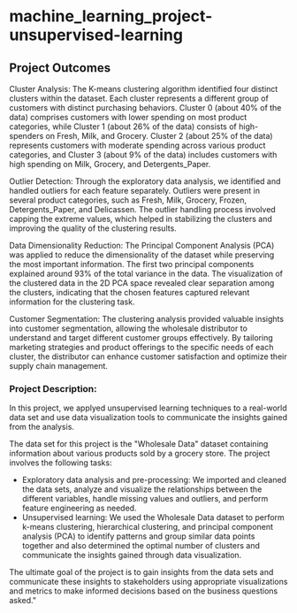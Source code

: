 # machine_learning_project-unsupervised-learning

## Project Outcomes
 
 Cluster Analysis: The K-means clustering algorithm identified four distinct clusters within the dataset. Each cluster represents a different group of customers with distinct purchasing behaviors. Cluster 0 (about 40% of the data) comprises customers with lower spending on most product categories, while Cluster 1 (about 26% of the data) consists of high-spenders on Fresh, Milk, and Grocery. Cluster 2 (about 25% of the data) represents customers with moderate spending across various product categories, and Cluster 3 (about 9% of the data) includes customers with high spending on Milk, Grocery, and Detergents_Paper.

Outlier Detection: Through the exploratory data analysis, we identified and handled outliers for each feature separately. Outliers were present in several product categories, such as Fresh, Milk, Grocery, Frozen, Detergents_Paper, and Delicassen. The outlier handling process involved capping the extreme values, which helped in stabilizing the clusters and improving the quality of the clustering results.

Data Dimensionality Reduction: The Principal Component Analysis (PCA) was applied to reduce the dimensionality of the dataset while preserving the most important information. The first two principal components explained around 93% of the total variance in the data. The visualization of the clustered data in the 2D PCA space revealed clear separation among the clusters, indicating that the chosen features captured relevant information for the clustering task.

Customer Segmentation: The clustering analysis provided valuable insights into customer segmentation, allowing the wholesale distributor to understand and target different customer groups effectively. By tailoring marketing strategies and product offerings to the specific needs of each cluster, the distributor can enhance customer satisfaction and optimize their supply chain management.

### Project Description:
In this project, we applyed unsupervised learning techniques to a real-world data set and use data visualization tools to communicate the insights gained from the analysis.

The data set for this project is the "Wholesale Data" dataset containing information about various products sold by a grocery store.
The project involves the following tasks:

-	Exploratory data analysis and pre-processing: We imported and cleaned the data sets, analyze and visualize the relationships between the different variables, handle missing values and outliers, and perform feature engineering as needed.
-	Unsupervised learning: We used the Wholesale Data dataset to perform k-means clustering, hierarchical clustering, and principal component analysis (PCA) to identify patterns and group similar data points together and also determined the optimal number of clusters and communicate the insights gained through data visualization.

The ultimate goal of the project is to gain insights from the data sets and communicate these insights to stakeholders using appropriate visualizations and metrics to make informed decisions based on the business questions asked."

